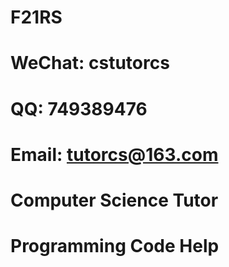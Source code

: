 # F21RS

# WeChat: cstutorcs

# QQ: 749389476

# Email: tutorcs@163.com

# Computer Science Tutor

# Programming Code Help

